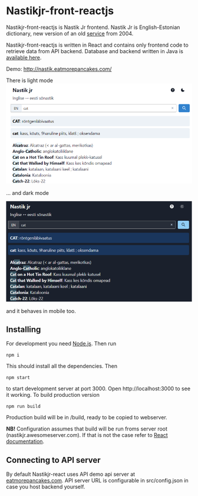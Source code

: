 # Nastikjr-front-reactjs

Nastikjr-front-reactjs is Nastik Jr frontend.
Nastik Jr is English-Estonian dictionary, new version of an old [service](https://nastik.palat.ee/) from 2004.

Nastikjr-front-reactjs is written in React and contains only frontend code to retrieve data from API backend. Database and backend written in Java is [available here](https://github.com/aabram/Nastikjr-back-sparkjava).

Demo: http://nastik.eatmorepancakes.com/

There is light mode![Light mode](README.assets/nastikjr_light.png)

... and dark mode

![Light mode](README.assets/nastikjr_dark.png)

and it behaves in mobile too.


## Installing

For development you need [Node.js](https://nodejs.org/en/). Then run

```shell
npm i
```

This should install all the dependencies. Then 

```shell
npm start
```

to start development server at port 3000. Open http://localhost:3000 to see it working.
To build production version

```shell
npm run build
```

Production build will be in /build, ready to be copied to webserver.

**NB!** Configuration assumes that build will be run froms server root (nastikjr.awesomeserver.com). If that is not the case refer to [React documentation](https://create-react-app.dev/docs/deployment/#building-for-relative-paths).

## Connecting to API server

By default Nastikjr-react uses API demo api server at [eatmorepancakes.com](https://eatmorepancakes.com/). API server URL is configurable in src/config.json in case you host backend yourself.

